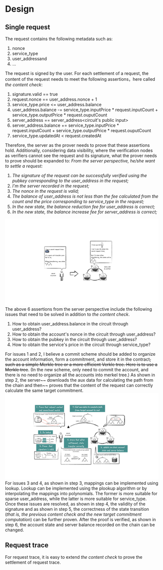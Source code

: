 # Design
## Single request
The request contains the following metadata such as:

1. nonce
2. service_type
3. user_addressand  
4. ...

The request is signed by the user. 
For each settlement of a request, the content of the request needs to meet the following assertions，here called _the_ _content check_:

1. signature.valid == true
2. request.nonce == user_address.nonce + 1
3. service_type.price <= user_address.balance
4. user_address.balance -= service_type.inputPrice * request.inputCount  + service_type.outputPrice * request.ouputCount 
5. server_address == server_address<circuit's public input>
6. server_address.balance += service_type.inputPrice * request.inputCount  + service_type.outputPrice * request.ouputCount 
7.  service_type.updatedAt < request.createdAt

Therefore, the server as the prover needs to prove that these assertions hold. Additionally, considering data visibility, where the verification nodes as verifiers cannot see the request and its signature, what the prover needs to prove should be expanded to:
_From the server perspective, he/she want to settle a request:_

1. _The signature of the request can be successfully verified using the pubkey corresponding to the user_address in the request;_
2. _I'm the server recorded in the request;_
3. _The nonce in the request is valid;_
4. _The balance of user_address is not less than the fee calculated from the count and the price corresponding to service_type in the request;_
5. _In the new state, the balance reduction fee for user_address is correct;_
6. _In the new state, the balance increase fee for server_address is correct;_

![image.png](./images/‎0G%20zkSettlement.‎003.png)
The above 6 assertions from the server perspective include the following issues that need to be solved in addition to _the content check_.

1. How to obtain user_address.balance in the circuit through user_address?
2. How to obtain the account's nonce in the circuit through user_address?
3. How to obtain the pubkey in the circuit through user_address?
4. How to obtain the service's price in the circuit through service_type?

For issues 1 and 2, I believe a commit scheme should be added to organize the account information, form a commitment, and store it in the contract~~, such as a simple Merkle tree or a more efficient Verkle tree. Here is to use a Merkle tree~~. (In the new scheme, only need to commit the account, and there is no need to organize all the accounts into merkel tree.)
As shown in step 2, the server~~ downloads the aux data for calculating the path from the chain and then~~ proves that the content of the request can correctly calculate the same target commitment.
![image.png](./images/‎0G%20zkSettlement.‎004.png)
For issues 3 and 4, as shown in step 3, mappings can be implemented using lookup. Lookup can be implemented using the plookup algorithm or by interpolating the mappings into polynomials. The former is more suitable for sparse user_address, while the latter is more suitable for service_type.
Once these issues are resolved, as shown in step 4, the validity of the signature and as shown in step 5, the correctness of the state transition (_that is, the previous content check and the new target commitment computation_) can be further proven. 
After the proof is verified, as shown in step 6, the account state and server balance recorded on the chain can be changed.
## Request trace
For request trace, it is easy to extend _the content check_ to prove the settlement of request trace.